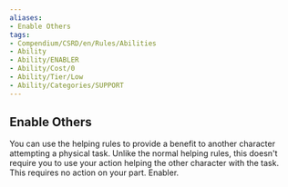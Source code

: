 ```yaml
---
aliases:
- Enable Others
tags:
- Compendium/CSRD/en/Rules/Abilities
- Ability
- Ability/ENABLER
- Ability/Cost/0
- Ability/Tier/Low
- Ability/Categories/SUPPORT
---
```


  
## Enable Others  
You can use the helping rules to provide a benefit to another character attempting a physical task. Unlike the normal helping rules, this doesn't require you to use your action helping the other character with the task. This requires no action on your part. Enabler. 